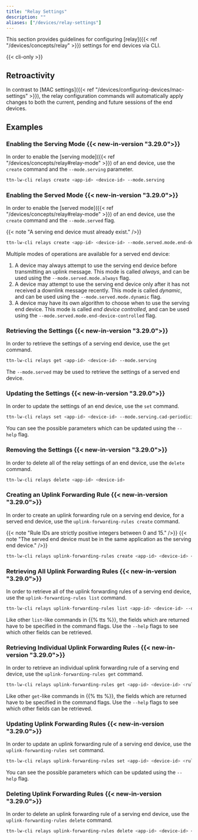 ```yaml
---
title: "Relay Settings"
description: ""
aliases: ["/devices/relay-settings"]
---
```


This section provides guidelines for configuring [relay]({{< ref "/devices/concepts/relay" >}}) settings for end devices via CLI.

<!--more-->

{{< cli-only >}}

## Retroactivity

In contrast to [MAC settings]({{< ref "/devices/configuring-devices/mac-settings" >}}), the relay configuration commands will automatically apply changes to both the current, pending and future sessions of the end devices.

## Examples

### Enabling the Serving Mode {{< new-in-version "3.29.0">}}

In order to enable the [serving mode]({{< ref "/devices/concepts/relay#relay-mode" >}}) of an end device, use the `create` command and the `--mode.serving` parameter.

```bash
ttn-lw-cli relays create <app-id> <device-id> --mode.serving
```

### Enabling the Served Mode {{< new-in-version "3.29.0">}}

In order to enable the [served mode]({{< ref "/devices/concepts/relay#relay-mode" >}}) of an end device, use the `create` command and the `--mode.served` flag.

{{< note "A serving end device must already exist." />}}

```bash
ttn-lw-cli relays create <app-id> <device-id> --mode.served.mode.end-device-controlled --mode.served.serving-device-id <serving-device-id>
```

Multiple modes of operations are available for a served end device:
1. A device may always attempt to use the serving end device before transmitting an uplink message. This mode is called _always_, and can be used using the `--mode.served.mode.always` flag.
2. A device may attempt to use the serving end device only after it has not received a downlink message recently. This mode is called _dynamic_, and can be used using the `--mode.served.mode.dynamic` flag.
3. A device may have its own algorithm to choose when to use the serving end device. This mode is called _end device controlled_, and can be used using the `--mode.served.mode.end-device-controlled` flag.

### Retrieving the Settings {{< new-in-version "3.29.0">}}

In order to retrieve the settings of a serving end device, use the `get` command.

```bash
ttn-lw-cli relays get <app-id> <device-id> --mode.serving
```

The `--mode.served` may be used to retrieve the settings of a served end device.

### Updating the Settings {{< new-in-version "3.29.0">}}

In order to update the settings of an end device, use the `set` command.

```bash
ttn-lw-cli relays set <app-id> <device-id> --mode.serving.cad-periodicity 1
```

You can see the possible parameters which can be updated using the `--help` flag.

### Removing the Settings {{< new-in-version "3.29.0">}}

In order to delete all of the relay settings of an end device, use the `delete` command.

```bash
ttn-lw-cli relays delete <app-id> <device-id>
```

### Creating an Uplink Forwarding Rule {{< new-in-version "3.29.0">}}

In order to create an uplink forwarding rule on a serving end device, for a served end device, use the `uplink-forwarding-rules create` command.

{{< note "Rule IDs are strictly positive integers between 0 and 15." />}}
{{< note "The served end device must be in the same application as the serving end device." />}}

```bash
ttn-lw-cli relays uplink-forwarding-rules create <app-id> <device-id> <rule-id> --device-id <served-device-id>
```

### Retrieving All Uplink Forwarding Rules {{< new-in-version "3.29.0">}}

In order to retrieve all of the uplink forwarding rules of a serving end device, use the `uplink-forwarding-rules list` command.

```bash
ttn-lw-cli relays uplink-forwarding-rules list <app-id> <device-id> --device-id
```

Like other `list`-like commands in {{% tts %}}, the fields which are returned have to be specified in the command flags. Use the `--help` flags to see which other fields can be retrieved.

### Retrieving Individual Uplink Forwarding Rules {{< new-in-version "3.29.0">}}

In order to retrieve an individual uplink forwarding rule of a serving end device, use the `uplink-forwarding-rules get` command.

```bash
ttn-lw-cli relays uplink-forwarding-rules get <app-id> <device-id> <rule-id>
```

Like other `get`-like commands in {{% tts %}}, the fields which are returned have to be specified in the command flags. Use the `--help` flags to see which other fields can be retrieved.

### Updating Uplink Forwarding Rules {{< new-in-version "3.29.0">}}

In order to update an uplink forwarding rule of a serving end device, use the `uplink-forwarding-rules set` command.

```bash
ttn-lw-cli relays uplink-forwarding-rules set <app-id> <device-id> <rule-id> --device-id <serving-device-id>
```

You can see the possible parameters which can be updated using the `--help` flag.

### Deleting Uplink Forwarding Rules {{< new-in-version "3.29.0">}}

In order to delete an uplink forwarding rule of a serving end device, use the `uplink-forwarding-rules delete` command.

```bash
ttn-lw-cli relays uplink-forwarding-rules delete <app-id> <device-id> <rule-id>
```
